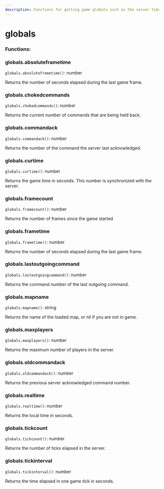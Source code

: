 ```yaml
---
description: Functions for getting game globals such as the server time and map name.
---
```


# globals

### Functions:

### globals.absoluteframetime

`globals.absoluteframetime()`: number

Returns the number of seconds elapsed during the last game frame.

### globals.chokedcommands

`globals.chokedcommands()`: number

Returns the current number of commands that are being held back.

### globals.commandack

`globals.commandack()`: number

Returns the number of the command the server last acknowledged.

### globals.curtime

`globals.curtime()`: number

Returns the game time in seconds. This number is synchronized with the server.

### globals.framecount

`globals.framecount()`: number

Returns the number of frames since the game started

### globals.frametime

`globals.frametime()`: number

Returns the number of seconds elapsed during the last game frame.

### globals.lastoutgoingcommand

`globals.lastoutgoingcommand()`: number

Returns the command number of the last outgoing command.

### globals.mapname

`globals.mapname()`: string

Returns the name of the loaded map, or nil if you are not in game.

### globals.maxplayers

`globals.maxplayers()`: number

Returns the maximum number of players in the server.

### globals.oldcommandack

`globals.oldcommandack()`: number

Returns the previous server acknowledged command number.

### globals.realtime

`globals.realtime()`: number

Returns the local time in seconds.

### globals.tickcount

`globals.tickcount()`: number

Returns the number of ticks elapsed in the server.

### globals.tickinterval

`globals.tickinterval()`: number

Returns the time elapsed in one game tick in seconds.
